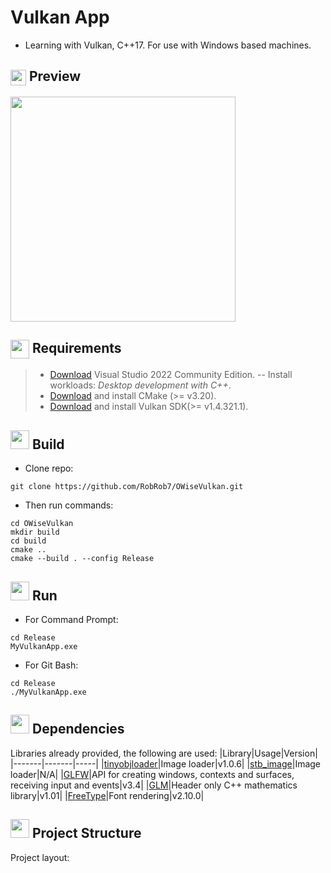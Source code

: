 # Vulkan App
- Learning with Vulkan, C++17. For use with Windows based machines.

<h2>
<img src="https://em-content.zobj.net/source/microsoft-teams/400/bar-chart_1f4ca.png" height="25" align="center">
Preview
</h2>
<div style="display: flex;">
    <img src="./gif/.gif" height="360"/>
</div>

<h2>
<img src="https://lh4.googleusercontent.com/proxy/4_Zan5D7FOYcviw14ecpCpx8Tvq-ii1DoLIe15O2eDy9INbz2mhP-27Z3HCWby3EaQned-UF-1n4zFzbkSEFt9p7sOQUnsX-q_GyjI4C1-bSIVXTG0z0dugD" height="30" align="center">
Requirements
</h2>

> - [Download](https://visualstudio.microsoft.com/vs/community/) Visual Studio 2022 Community Edition.
> -- Install workloads: *Desktop development with C++*.
> - [Download](https://cmake.org/download/) and install CMake (>= v3.20).
> - [Download](https://vulkan.lunarg.com/) and install Vulkan SDK(>= v1.4.321.1). 


<h2>
<img src="https://em-content.zobj.net/source/microsoft-teams/337/hammer-and-wrench_1f6e0-fe0f.png" height="30",align = "center">
Build
</h2>

- Clone repo:
```
git clone https://github.com/RobRob7/OWiseVulkan.git
```
- Then run commands:
```
cd OWiseVulkan
mkdir build
cd build
cmake ..
cmake --build . --config Release
```
<h2>
<img src="https://cdn-icons-png.freepik.com/512/8964/8964273.png" height="30",align = "center">
Run
</h2>

- For Command Prompt:

```
cd Release
MyVulkanApp.exe
```
- For Git Bash:
```
cd Release
./MyVulkanApp.exe
```


<h2>
<img src="https://em-content.zobj.net/source/microsoft-3D-fluent/406/package_1f4e6.png" height="30",align = "center">
Dependencies
</h2>

Libraries already provided, the following are used:
|Library|Usage|Version|
|-------|-------|-----|
|[tinyobjloader](https://github.com/tinyobjloader/tinyobjloader)|Image loader|v1.0.6|
|[stb_image](https://github.com/nothings/stb/blob/master/stb_image.h)|Image loader|N/A|
|[GLFW](https://www.glfw.org/download.html)|API for creating windows, contexts and surfaces, receiving input and events|v3.4|
|[GLM](https://github.com/g-truc/glm/releases/tag/1.0.1)|Header only C++ mathematics library|v1.01|
|[FreeType](https://freetype.org/download.html)|Font rendering|v2.10.0|


<h2>
<img src="https://www.traptct.com/wp-content/uploads/2020/04/file-folder-png-1.png" height="30",align = "center">
Project Structure
</h2>

Project layout:


